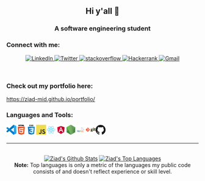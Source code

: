 <h2 align="center">Hi y'all 👋 </h2>

<h3 align="center">A software engineering student</h3>

### Connect with me:
<p align="center">
    <a href="https://www.linkedin.com/in/el-midaoui-ziad" target="_blank">
      <img alt="LinkedIn" src="https://img.shields.io/badge/linkedin-%230077B5.svg?&style=for-the-badge&logo=linkedin&logoColor=white" />
    </a> 
    <a href="https://twitter.com/MidZiad" target="_blank">
      <img alt="Twitter" src="https://img.shields.io/badge/twitter-%231DA1F2.svg?&style=for-the-badge&logo=twitter&logoColor=white" />
    </a> 
  <a href="https://stackoverflow.com/users/16119204/ziad-mid" target="_blank">
      <img alt="stackoverflow" src="https://img.shields.io/badge/stackoverflow-E34F26?&style=for-the-badge&logo=stackoverflow&logoColor=white" />
    </a> 
    <a href="https://www.hackerrank.com/elmidaoui_ziad" target="_blank">
      <img alt="Hackerrank" src="https://img.shields.io/badge/Hackerrank-NA94B.svg?&style=for-the-badge&logo=hackerrank&logoColor=white" />
    </a>
  <a target="_top" href="mailto:elmidaoui.ziad@gmail.com" target="_blank">
      <img alt="Gmail" src="https://img.shields.io/badge/gmail-f44336?&style=for-the-badge&logo=Gmail&logoColor=white" />
    </a>
</p>

<br />

### Check out my portfolio here:

https://ziad-mid.github.io/portfolio/

### Languages and Tools:

[<img align="left" alt="Visual Studio Code" width="26px" src="https://raw.githubusercontent.com/github/explore/80688e429a7d4ef2fca1e82350fe8e3517d3494d/topics/visual-studio-code/visual-studio-code.png" />][VSCode]

[<img align="left" alt="HTML5" width="26px" src="https://raw.githubusercontent.com/github/explore/80688e429a7d4ef2fca1e82350fe8e3517d3494d/topics/html/html.png" />][HTML]

[<img align="left" alt="CSS3" width="26px" src="https://raw.githubusercontent.com/github/explore/80688e429a7d4ef2fca1e82350fe8e3517d3494d/topics/css/css.png" />][CSS]

[<img align="left" alt="JavaScript" width="26px" src="https://raw.githubusercontent.com/github/explore/80688e429a7d4ef2fca1e82350fe8e3517d3494d/topics/javascript/javascript.png" />][JS]

[<img align="left" alt="React" width="26px" src="https://raw.githubusercontent.com/github/explore/80688e429a7d4ef2fca1e82350fe8e3517d3494d/topics/react/react.png" />][React]

[<img align="left" alt="Gatsby" width="26px" src="https://raw.githubusercontent.com/github/explore/e94815998e4e0713912fed477a1f346ec04c3da2/topics/angular/angular.png" />][Angular]

[<img align="left" alt="Node.js" width="26px" src="https://raw.githubusercontent.com/github/explore/80688e429a7d4ef2fca1e82350fe8e3517d3494d/topics/nodejs/nodejs.png" />][NodeJs]

[<img align="left" alt="MySQL" width="26px" src="https://raw.githubusercontent.com/github/explore/80688e429a7d4ef2fca1e82350fe8e3517d3494d/topics/mysql/mysql.png" />][MYSQL]

[<img align="left" alt="Git" width="26px" src="https://raw.githubusercontent.com/github/explore/80688e429a7d4ef2fca1e82350fe8e3517d3494d/topics/git/git.png" />][GIT]

[<img align="left" alt="GitHub" width="26px" src="https://raw.githubusercontent.com/github/explore/78df643247d429f6cc873026c0622819ad797942/topics/github/github.png" />][GITHUB]




<br />
<br />

---

<p align="center">
  <br/>
  <a href="https://github.com/anuraghazra/github-readme-stats"><img alt="Ziad's Github Stats" src="https://github-readme-stats.vercel.app/api/?username=Ziad-Mid&show_icons=true&count_private=true&theme=react&bg_color=1F222E&title_color=7cebf5&icon_color=2d7de4&show_icons=true&border_color=7cebf5&border_radius=10" height="192px"/></a>
  <a href="https://github.com/anuraghazra/github-readme-stats"><img alt="Ziad's Top Languages" src="https://github-readme-stats.vercel.app/api/top-langs/?username=Ziad-Mid&langs_count=8&layout=compact&theme=react&bg_color=1F222E&title_color=7cebf5&icon_color=2d7de4&show_icons=true&border_color=7cebf5&border_radius=10" height="192px"/></a>
  <br/>
  <b>Note:</b> Top languages is only a metric of the languages my public code consists of and doesn't reflect experience or skill level.
</p>


[VSCode]: https://code.visualstudio.com/
[HTML]: https://developer.mozilla.org/fr/docs/Web/HTML

[CSS]: https://developer.mozilla.org/fr/docs/Web/CSS
[JS]: https://developer.mozilla.org/fr/docs/Web/JavaScript
[React]: https://fr.reactjs.org/
[Angular]: https://angular.io/
[NodeJs]: https://nodejs.org/en/

[MYSQL]: https://www.mysql.com/fr/
[GIT]: https://git-scm.com/
[GITHUB]: https://github.com/Ziad-Mid
